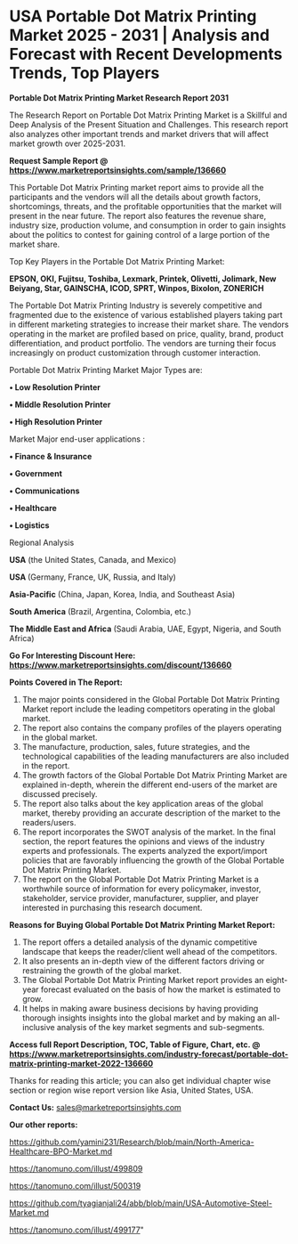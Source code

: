 # USA Portable Dot Matrix Printing Market 2025 - 2031 | Analysis and Forecast with Recent Developments Trends, Top Players

<strong>Portable Dot Matrix Printing Market Research Report 2031</strong>

The Research Report on Portable Dot Matrix Printing Market is a Skillful and Deep Analysis of the Present Situation and Challenges. This research report also analyzes other important trends and market drivers that will affect market growth over 2025-2031.

<strong>Request Sample Report @ <a href=https://www.marketreportsinsights.com/sample/136660>https://www.marketreportsinsights.com/sample/136660</a></strong>

This Portable Dot Matrix Printing market report aims to provide all the participants and the vendors will all the details about growth factors, shortcomings, threats, and the profitable opportunities that the market will present in the near future. The report also features the revenue share, industry size, production volume, and consumption in order to gain insights about the politics to contest for gaining control of a large portion of the market share.

Top Key Players in the Portable Dot Matrix Printing Market:

<strong>EPSON, OKI, Fujitsu, Toshiba, Lexmark, Printek, Olivetti, Jolimark, New Beiyang, Star, GAINSCHA, ICOD, SPRT, Winpos, Bixolon, ZONERICH</strong>

The Portable Dot Matrix Printing Industry is severely competitive and fragmented due to the existence of various established players taking part in different marketing strategies to increase their market share. The vendors operating in the market are profiled based on price, quality, brand, product differentiation, and product portfolio. The vendors are turning their focus increasingly on product customization through customer interaction.

Portable Dot Matrix Printing Market Major Types are:

<strong>• Low Resolution Printer

• Middle Resolution Printer

• High Resolution Printer</strong>

Market Major end-user applications :

<strong>• Finance & Insurance

• Government

• Communications

• Healthcare

• Logistics</strong>

Regional Analysis

</u><strong><b>USA</b></strong> (the United States, Canada, and Mexico)

<strong><b>USA </b></strong>(Germany, France, UK, Russia, and Italy)

<strong><b>Asia-Pacific</b></strong> (China, Japan, Korea, India, and Southeast Asia)

<strong><b>South America</b></strong> (Brazil, Argentina, Colombia, etc.)

<strong><b>The Middle East and Africa</b></strong> (Saudi Arabia, UAE, Egypt, Nigeria, and South Africa)

<strong>Go For Interesting Discount Here: <a href=https://www.marketreportsinsights.com/discount/136660>https://www.marketreportsinsights.com/discount/136660</a></strong>

<strong>Points Covered in The Report:</strong>
<ol>
  <li>The major points considered in the Global Portable Dot Matrix Printing Market report include the leading competitors operating in the global market.</li>
  <li>The report also contains the company profiles of the players operating in the global market.</li>
  <li>The manufacture, production, sales, future strategies, and the technological capabilities of the leading manufacturers are also included in the report.</li>
  <li>The growth factors of the Global Portable Dot Matrix Printing Market are explained in-depth, wherein the different end-users of the market are discussed precisely.</li>
  <li>The report also talks about the key application areas of the global market, thereby providing an accurate description of the market to the readers/users.</li>
  <li>The report incorporates the SWOT analysis of the market. In the final section, the report features the opinions and views of the industry experts and professionals. The experts analyzed the export/import policies that are favorably influencing the growth of the Global Portable Dot Matrix Printing Market.</li>
  <li>The report on the Global Portable Dot Matrix Printing Market is a worthwhile source of information for every policymaker, investor, stakeholder, service provider, manufacturer, supplier, and player interested in purchasing this research document.</li>
</ol>
<strong>Reasons for Buying Global Portable Dot Matrix Printing Market Report:</strong>

<ol>
  <li>The report offers a detailed analysis of the dynamic competitive landscape that keeps the reader/client well ahead of the competitors.</li>
  <li>It also presents an in-depth view of the different factors driving or restraining the growth of the global market.</li>
  <li>The Global Portable Dot Matrix Printing Market report provides an eight-year forecast evaluated on the basis of how the market is estimated to grow.</li>
  <li>It helps in making aware business decisions by having providing thorough insights insights into the global market and by making an all-inclusive analysis of the key market segments and sub-segments.</li>
</ol>
<strong>Access full Report Description, TOC, Table of Figure, Chart, etc. @ <a href=https://www.marketreportsinsights.com/industry-forecast/portable-dot-matrix-printing-market-2022-136660>https://www.marketreportsinsights.com/industry-forecast/portable-dot-matrix-printing-market-2022-136660</a></strong>


Thanks for reading this article; you can also get individual chapter wise section or region wise report version like Asia, United States, USA.

<strong>Contact Us:</strong>
sales@marketreportsinsights.com

<strong>Our other reports:</strong>

<a href=https://github.com/yamini231/Research/blob/main/North-America-Healthcare-BPO-Market.md>https://github.com/yamini231/Research/blob/main/North-America-Healthcare-BPO-Market.md</a>

<a href=https://tanomuno.com/illust/499809>https://tanomuno.com/illust/499809</a>

<a href=https://tanomuno.com/illust/500319>https://tanomuno.com/illust/500319</a>

<a href=https://github.com/tyagianjali24/abb/blob/main/USA-Automotive-Steel-Market.md>https://github.com/tyagianjali24/abb/blob/main/USA-Automotive-Steel-Market.md</a>

<a href=https://tanomuno.com/illust/499177>https://tanomuno.com/illust/499177</a>"
